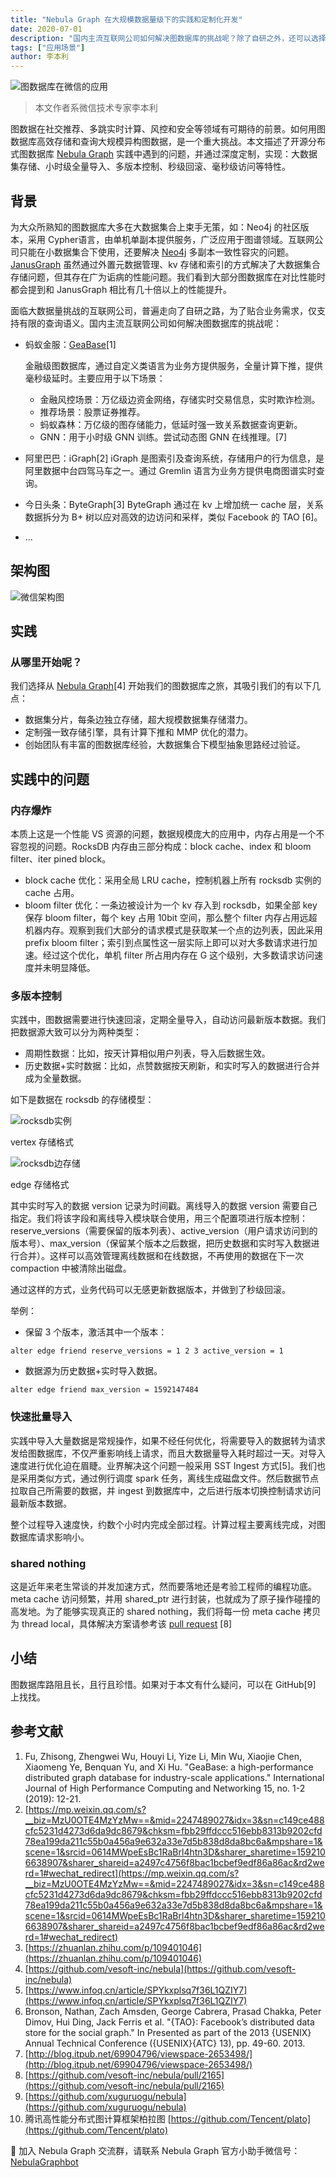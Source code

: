 ```yaml
---
title: "Nebula Graph 在大规模数据量级下的实践和定制化开发"
date: 2020-07-01
description: "国内主流互联网公司如何解决图数据库的挑战呢？除了自研之外，还可以选择 Nebula Graph 进行图数据库实践。在本文中，你将了解到如何进行 Nebula Graph 的深度定制。"
tags: ["应用场景"]
author: 李本利
---
```


![图数据库在微信的应用](https://www-cdn.nebula-graph.com.cn/nebula-blog/图数据库在微信的应用.png)

> 本文作者系微信技术专家李本利

图数据在社交推荐、多跳实时计算、风控和安全等领域有可期待的前景。如何用图数据库高效存储和查询大规模异构图数据，是一个重大挑战。本文描述了开源分布式图数据库 [Nebula Graph](https://github.com/vesoft-inc/nebula) 实践中遇到的问题，并通过深度定制，实现：大数据集存储、小时级全量导入、多版本控制、秒级回滚、毫秒级访问等特性。

## 背景

为大众所熟知的图数据库大多在大数据集合上束手无策，如：Neo4j 的社区版本，采用 Cypher语言，由单机单副本提供服务，广泛应用于图谱领域。互联网公司只能在小数据集合下使用，还要解决 [Neo4j](https://neo4j.com/) 多副本一致性容灾的问题。[JanusGraph](https://janusgraph.org/) 虽然通过外置元数据管理、kv 存储和索引的方式解决了大数据集合存储问题，但其存在广为诟病的性能问题。我们看到大部分图数据库在对比性能时都会提到和 JanusGraph 相比有几十倍以上的性能提升。

面临大数据量挑战的互联网公司，普遍走向了自研之路，为了贴合业务需求，仅支持有限的查询语义。国内主流互联网公司如何解决图数据库的挑战呢：

- 蚂蚁金服：[GeaBase](https://tech.antfin.com/products/GEABASE)[1]

    金融级图数据库，通过自定义类语言为业务方提供服务，全量计算下推，提供毫秒级延时。主要应用于以下场景：

   - 金融风控场景：万亿级边资金网络，存储实时交易信息，实时欺诈检测。
   - 推荐场景：股票证券推荐。
   - 蚂蚁森林：万亿级的图存储能力，低延时强一致关系数据查询更新。
   - GNN：用于小时级 GNN 训练。尝试动态图 GNN 在线推理。[7]
- 阿里巴巴：iGraph[2]
    iGraph 是图索引及查询系统，存储用户的行为信息，是阿里数据中台四驾马车之一。通过 Gremlin 语言为业务方提供电商图谱实时查询。
- 今日头条：ByteGraph[3]
    ByteGraph 通过在 kv 上增加统一 cache 层，关系数据拆分为 B+ 树以应对高效的边访问和采样，类似 Facebook 的 TAO [6]。
- ...

## 架构图

![微信架构图](https://www-cdn.nebula-graph.com.cn/nebula-blog/微信架构图.png)

## 实践

### 从哪里开始呢？

我们选择从 [Nebula Graph](https://github.com/vesoft-inc/nebula)[4] 开始我们的图数据库之旅，其吸引我们的有以下几点：
- 数据集分片，每条边独立存储，超大规模数据集存储潜力。
- 定制强一致存储引擎，具有计算下推和 MMP 优化的潜力。
- 创始团队有丰富的图数据库经验，大数据集合下模型抽象思路经过验证。

## 实践中的问题

### 内存爆炸

本质上这是一个性能 VS 资源的问题，数据规模庞大的应用中，内存占用是一个不容忽视的问题。RocksDB 内存由三部分构成：block cache、index 和 bloom filter、iter pined block。

- block cache 优化：采用全局 LRU cache，控制机器上所有 rocksdb 实例的 cache 占用。
- bloom filter 优化：一条边被设计为一个 kv 存入到 rocksdb，如果全部 key 保存 bloom filter，每个 key 占用 10bit 空间，那么整个 filter 内存占用远超机器内存。观察到我们大部分的请求模式是获取某一个点的边列表，因此采用 prefix bloom filter；索引到点属性这一层实际上即可以对大多数请求进行加速。经过这个优化，单机 filter 所占用内存在 G 这个级别，大多数请求访问速度并未明显降低。

### 多版本控制

实践中，图数据需要进行快速回滚，定期全量导入，自动访问最新版本数据。我们把数据源大致可以分为两种类型：

- 周期性数据：比如，按天计算相似用户列表，导入后数据生效。
- 历史数据+实时数据：比如，点赞数据按天刷新，和实时写入的数据进行合并成为全量数据。

如下是数据在 rocksdb 的存储模型：

![rocksdb实例](https://www-cdn.nebula-graph.com.cn/nebula-blog/rocksdb实例.png)

vertex 存储格式

![rocksdb边存储](https://www-cdn.nebula-graph.com.cn/nebula-blog/rocksdb边存储.png)

edge 存储格式

其中实时写入的数据 version 记录为时间戳。离线导入的数据 version 需要自己指定。我们将该字段和离线导入模块联合使用，用三个配置项进行版本控制：reserve_versions（需要保留的版本列表）、active_version（用户请求访问到的版本号）、max_version（保留某个版本之后数据，把历史数据和实时写入数据进行合并）。这样可以高效管理离线数据和在线数据，不再使用的数据在下一次 compaction 中被清除出磁盘。

通过这样的方式，业务代码可以无感更新数据版本，并做到了秒级回滚。

举例：

- 保留 3 个版本，激活其中一个版本：
```
alter edge friend reserve_versions = 1 2 3 active_version = 1
```
- 数据源为历史数据+实时导入数据。
```
alter edge friend max_version = 1592147484
```

### 快速批量导入

实践中导入大量数据是常规操作，如果不经任何优化，将需要导入的数据转为请求发给图数据库，不仅严重影响线上请求，而且大数据量导入耗时超过一天。对导入速度进行优化迫在眉睫。业界解决这个问题一般采用 SST Ingest 方式[5]。我们也是采用类似方式，通过例行调度 spark 任务，离线生成磁盘文件。然后数据节点拉取自己所需要的数据，并 ingest 到数据库中，之后进行版本切换控制请求访问最新版本数据。

整个过程导入速度快，约数个小时内完成全部过程。计算过程主要离线完成，对图数据库请求影响小。

### shared nothing

这是近年来老生常谈的并发加速方式，然而要落地还是考验工程师的编程功底。meta cache 访问频繁，并用 shared_ptr 进行封装，也就成为了原子操作碰撞的高发地。为了能够实现真正的 shared nothing，我们将每一份 meta cache 拷贝为 thread local，具体解决方案请参考该 [pull request](https://github.com/vesoft-inc/nebula/pull/2165) [8]

## 小结

图数据库路阻且长，且行且珍惜。如果对于本文有什么疑问，可以在 GitHub[9] 上找找。

## 参考文献

1. Fu, Zhisong, Zhengwei Wu, Houyi Li, Yize Li, Min Wu, Xiaojie Chen, Xiaomeng Ye, Benquan Yu, and Xi Hu. "GeaBase: a high-performance distributed graph database for industry-scale applications." International Journal of High Performance Computing and Networking 15, no. 1-2 (2019): 12-21.
1. [https://mp.weixin.qq.com/s?__biz=MzU0OTE4MzYzMw==&mid=2247489027&idx=3&sn=c149ce488cfc5231d4273d6da9dc8679&chksm=fbb29ffdccc516ebb8313b9202cfd78ea199da211c55b0a456a9e632a33e7d5b838d8da8bc6a&mpshare=1&scene=1&srcid=0614MWpeEsBc1RaBrl4htn3D&sharer_sharetime=1592106638907&sharer_shareid=a2497c4756f8bac1bcbef9edf86a86ac&rd2werd=1#wechat_redirect](https://mp.weixin.qq.com/s?__biz=MzU0OTE4MzYzMw==&mid=2247489027&idx=3&sn=c149ce488cfc5231d4273d6da9dc8679&chksm=fbb29ffdccc516ebb8313b9202cfd78ea199da211c55b0a456a9e632a33e7d5b838d8da8bc6a&mpshare=1&scene=1&srcid=0614MWpeEsBc1RaBrl4htn3D&sharer_sharetime=1592106638907&sharer_shareid=a2497c4756f8bac1bcbef9edf86a86ac&rd2werd=1#wechat_redirect)
1. [https://zhuanlan.zhihu.com/p/109401046](https://zhuanlan.zhihu.com/p/109401046)
1. [https://github.com/vesoft-inc/nebula](https://github.com/vesoft-inc/nebula)
1. [https://www.infoq.cn/article/SPYkxplsq7f36L1QZIY7](https://www.infoq.cn/article/SPYkxplsq7f36L1QZIY7)
1. Bronson, Nathan, Zach Amsden, George Cabrera, Prasad Chakka, Peter Dimov, Hui Ding, Jack Ferris et al. "{TAO}: Facebook’s distributed data store for the social graph." In Presented as part of the 2013 {USENIX} Annual Technical Conference ({USENIX}{ATC} 13), pp. 49-60. 2013.
1. [http://blog.itpub.net/69904796/viewspace-2653498/](http://blog.itpub.net/69904796/viewspace-2653498/)
1. [https://github.com/vesoft-inc/nebula/pull/2165](https://github.com/vesoft-inc/nebula/pull/2165)
1. [https://github.com/xuguruogu/nebula](https://github.com/xuguruogu/nebula)
1. 腾讯高性能分布式图计算框架柏拉图 [https://github.com/Tencent/plato](https://github.com/Tencent/plato)


🤩 加入 Nebula Graph 交流群，请联系 Nebula Graph 官方小助手微信号：[NebulaGraphbot](https://www-cdn.nebula-graph.com.cn/nebula-blog/nbot.png) 